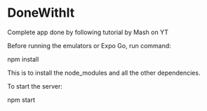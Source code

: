 # DoneWithIt

Complete app done by following tutorial by Mash on YT


Before running the emulators or Expo Go, run command: 

  npm install

This is to install the node_modules and all the other dependencies.


To start the server:

  npm start


  
